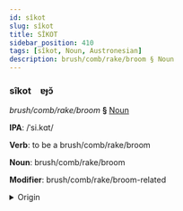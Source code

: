 ```yaml
---
id: sîkot
slug: sîkot
title: SÎKOT
sidebar_position: 410
tags: [sîkot, Noun, Austronesian]
description: brush/comb/rake/broom § Noun
---
```


### sîkot&emsp;<span kind="abugida">ɐɟɔ̆</span>

*brush/comb/rake/broom* **§** [Noun](../../tags/Noun)

**IPA**: /ˈsi.kɑt/

**Verb**: to be a brush/comb/rake/broom

**Noun**: brush/comb/rake/broom

**Modifier**: brush/comb/rake/broom-related

<details>
    <summary>Origin</summary>
    Indonesian sikat [ˈsikat̚]<br/>
    <em>Austronesian Language Family</em>
</details>